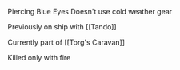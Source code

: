 Piercing Blue Eyes
Doesn't use cold weather gear

Previously on ship with [[Tando]]

Currently part of [[Torg's Caravan]]

Killed only with fire

